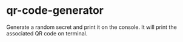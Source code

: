 # qr-code-generator
Generate a random secret and print it on the console. It will print the associated QR code on terminal.
